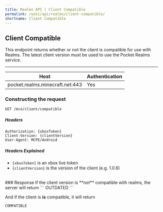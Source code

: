```yaml
---
title: Realms API | Client Compatible
permalink: /wiki/api/realms/client-compatible/
shortname: Client Compatible
---
```

## Client Compatible
This endpoint returns whether or not the client is compatible for use with Realms. The latest client version must be used to use the Pocket Realms service.

---

|Host|Authentication|
|----|--------------|
|pocket.realms.minecraft.net:443|Yes|
  
### Constructing the request
```
GET /mco/client/compatible
```
  
##### Headers
```http
Authorization: {xboxToken}
Client-Version: {clientVersion}
User-Agent: MCPE/Android
```
  
##### Headers Explained
* `{xboxToken}` is an xbox live token  
* `{clientVersion}` is the version of the client (e.g. 1.0.6)  
  
<br>
### Response
If the client version is **not** compatible with realms, the server will return
```
OUTDATED
```
  
And if the client is **is** compatible, it will return
```
COMPATIBLE
```

